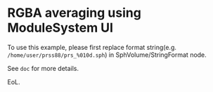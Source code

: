 # RGBA averaging using ModuleSystem UI 

To use this example, please first replace format string(e.g. `/home/user/prss88/prs_%010d.sph`) in SphVolume/StringFormat node.

See `doc` for more details.

EoL.